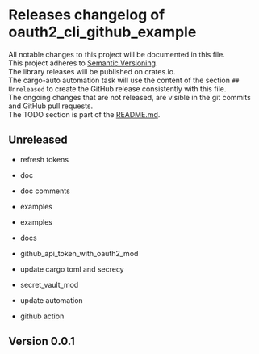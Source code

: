 # Releases changelog of oauth2_cli_github_example

All notable changes to this project will be documented in this file.  
This project adheres to [Semantic Versioning](https://semver.org/spec/v2.0.0.html).  
The library releases will be published on crates.io.  
The cargo-auto automation task will use the content of the section `## Unreleased` to create
the GitHub release consistently with this file.  
The ongoing changes that are not released, are visible in the git commits and GitHub pull requests.  
The TODO section is part of the [README.md](https://github.com/bestia-dev/oauth2_cli_github_example).  

## Unreleased

- refresh tokens

- doc

- doc comments

- examples

- examples

- docs

- github_api_token_with_oauth2_mod

- update cargo toml and secrecy

- secret_vault_mod

- update automation

- github action

## Version 0.0.1

